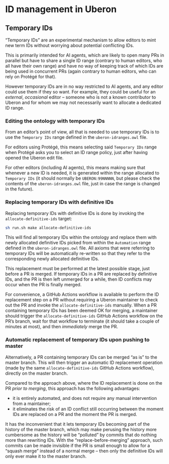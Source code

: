 # ID management in Uberon

## Temporary IDs

“Temporary IDs” are an experimental mechanism to allow editors to mint
new term IDs without worrying about potential conflicting IDs.

This is primarily intended for AI agents, which are likely to open many
PRs in parallel but have to share a single ID range (contrary to human
editors, who all have their own range) and have no way of keeping track
of which IDs are being used in concurrent PRs (again contrary to human
editors, who can rely on Protégé for that).

However temporary IDs are in no way restricted to AI agents, and any
editor could use them if they so want. For example, they could be useful
for an _external_, _occasional_ editor – someone who is not a known
contributor to Uberon and for whom we may not necessarily want to
allocate a dedicated ID range.

### Editing the ontology with temporary IDs

From an editor’s point of view, all that is needed to use temporary IDs
is to use the `Temporary IDs` range defined in the `uberon-idranges.owl`
file.

For editors using Protégé, this means selecting said `Temporary IDs`
range when Protégé asks you to select an ID range policy, just after
having opened the Uberon edit file.

For other editors (including AI agents), this means making sure that
whenever a new ID is needed, it is generated within the range allocated
to `Temporary IDs` (it should normally be `UBERON:99NNNNN`, but please
check the contents of the `uberon-idranges.owl` file, just in case the
range is changed in the future).

### Replacing temporary IDs with definitive IDs

Replacing temporary IDs with definitive IDs is done by invoking the
`allocate-definitive-ids` target:

```sh
sh run.sh make allocate-definitive-ids
```

This will find all temporary IDs within the ontology and replace them
with newly allocated definitive IDs picked from within the `Automation`
range defined in the `uberon-idranges.owl` file. All axioms that were
referring to temporary IDs will be automatically re-written so that they
refer to the corresponding newly allocated definitive IDs.

This replacement must be performed at the latest possible stage, just
before a PR is merged. If temporary IDs in a PR are replaced by
definitive IDs, and the PR is then left unmerged for a while, then ID
conflicts may occur when the PR is finally merged.

For convenience, a GitHub Actions workflow is available to perform the
ID replacement step on a PR without requiring a Uberon maintainer to
check out the PR and invoke the `allocate-definitive-ids` manually. When
a PR containing temporary IDs has been deemed OK for merging, a
maintainer should trigger the `allocate-definitive-ids` GitHub Actions
workflow on the PR’s branch, wait for that workflow to terminate (it
should take a couple of minutes at most), and then _immediately_ merge
the PR.

### Automatic replacement of temporary IDs upon pushing to master

Alternatively, a PR containing temporary IDs can be merged “as is” to
the master branch. This will then trigger an automatic ID replacement
operation (made by the same `allocate-definitive-ids` GitHub Actions
workflow), directly on the master branch.

Compared to the approach above, where the ID replacement is done on the
PR _prior to merging_, this approach has the following advantages:

* it is entirely automated, and does not require any manual intervention
  from a maintainer;
* it eliminates the risk of an ID conflict still occurring between the
  moment IDs are replaced on a PR and the moment the PR is merged.

It has the inconvenient that it lets temporary IDs becoming part of the
history of the master branch, which may make perusing the history more
cumbersome as the history will be “polluted” by commits that do nothing
more than rewriting IDs. With the “replace-before-merging” approach,
such commits can be made invisible if the PR is small enough to allow
for a “squash merge” instead of a normal merge – then only the
definitive IDs will only ever make it to the master branch.
